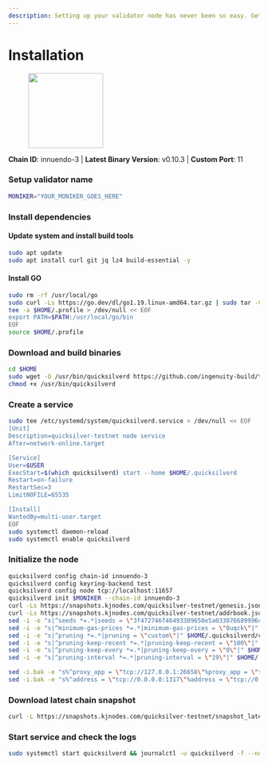 ```yaml
---
description: Setting up your validator node has never been so easy. Get your validator running in minutes by following step by step instructions.
---
```


# Installation

<figure><img src="https://raw.githubusercontent.com/kj89/testnet_manuals/main/pingpub/logos/quicksilver.png" width="150" alt=""><figcaption></figcaption></figure>

**Chain ID**: innuendo-3 | **Latest Binary Version**: v0.10.3 | **Custom Port**: 11

### Setup validator name

```bash
MONIKER="YOUR_MONIKER_GOES_HERE"
```

### Install dependencies

#### Update system and install build tools

```bash
sudo apt update
sudo apt install curl git jq lz4 build-essential -y
```

#### Install GO

```bash
sudo rm -rf /usr/local/go
sudo curl -Ls https://go.dev/dl/go1.19.linux-amd64.tar.gz | sudo tar -C /usr/local -xz
tee -a $HOME/.profile > /dev/null << EOF
export PATH=$PATH:/usr/local/go/bin
EOF
source $HOME/.profile
```

### Download and build binaries

```bash
cd $HOME
sudo wget -O /usr/bin/quicksilverd https://github.com/ingenuity-build/testnets/releases/download/v0.10.0/quicksilverd-v0.10.1-amd64
chmod +x /usr/bin/quicksilverd
```

### Create a service

```bash
sudo tee /etc/systemd/system/quicksilverd.service > /dev/null << EOF
[Unit]
Description=quicksilver-testnet node service
After=network-online.target

[Service]
User=$USER
ExecStart=$(which quicksilverd) start --home $HOME/.quicksilverd
Restart=on-failure
RestartSec=3
LimitNOFILE=65535

[Install]
WantedBy=multi-user.target
EOF
sudo systemctl daemon-reload
sudo systemctl enable quicksilverd
```

### Initialize the node

```bash
quicksilverd config chain-id innuendo-3
quicksilverd config keyring-backend test
quicksilverd config node tcp://localhost:11657
quicksilverd init $MONIKER --chain-id innuendo-3
curl -Ls https://snapshots.kjnodes.com/quicksilver-testnet/genesis.json > $HOME/.quicksilverd/config/genesis.json
curl -Ls https://snapshots.kjnodes.com/quicksilver-testnet/addrbook.json > $HOME/.quicksilverd/config/addrbook.json
sed -i -e "s|^seeds *=.*|seeds = \"3f472746f46493309650e5a033076689996c8881@quicksilver-testnet.rpc.kjnodes.com:11659\"|" $HOME/.quicksilverd/config/config.toml
sed -i -e "s|^minimum-gas-prices *=.*|minimum-gas-prices = \"0uqck\"|" $HOME/.quicksilverd/config/app.toml
sed -i -e "s|^pruning *=.*|pruning = \"custom\"|" $HOME/.quicksilverd/config/app.toml
sed -i -e "s|^pruning-keep-recent *=.*|pruning-keep-recent = \"100\"|" $HOME/.quicksilverd/config/app.toml
sed -i -e "s|^pruning-keep-every *=.*|pruning-keep-every = \"0\"|" $HOME/.quicksilverd/config/app.toml
sed -i -e "s|^pruning-interval *=.*|pruning-interval = \"19\"|" $HOME/.quicksilverd/config/app.toml

sed -i.bak -e "s%^proxy_app = \"tcp://127.0.0.1:26658\"%proxy_app = \"tcp://127.0.0.1:11658\"%; s%^laddr = \"tcp://127.0.0.1:26657\"%laddr = \"tcp://127.0.0.1:11657\"%; s%^pprof_laddr = \"localhost:6060\"%pprof_laddr = \"localhost:11060\"%; s%^laddr = \"tcp://0.0.0.0:26656\"%laddr = \"tcp://0.0.0.0:11656\"%; s%^prometheus_listen_addr = \":26660\"%prometheus_listen_addr = \":11660\"%" $HOME/.quicksilverd/config/config.toml
sed -i.bak -e "s%^address = \"tcp://0.0.0.0:1317\"%address = \"tcp://0.0.0.0:11317\"%; s%^address = \":8080\"%address = \":11080\"%; s%^address = \"0.0.0.0:9090\"%address = \"0.0.0.0:11090\"%; s%^address = \"0.0.0.0:9091\"%address = \"0.0.0.0:11091\"%; s%^address = \"0.0.0.0:8545\"%address = \"0.0.0.0:11545\"%; s%^ws-address = \"0.0.0.0:8546\"%ws-address = \"0.0.0.0:11546\"%" $HOME/.quicksilverd/config/app.toml
```

### Download latest chain snapshot

```bash
curl -L https://snapshots.kjnodes.com/quicksilver-testnet/snapshot_latest.tar.lz4 | lz4 -dc - | tar -xf - -C $HOME/.quicksilverd
```

### Start service and check the logs

```bash
sudo systemctl start quicksilverd && journalctl -u quicksilverd -f --no-hostname -o cat
```
